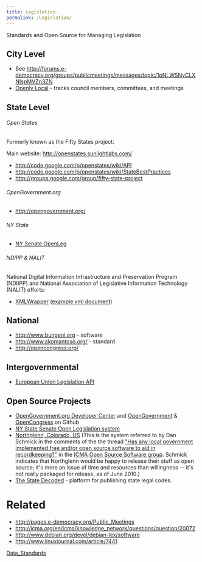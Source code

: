 ```yaml
---
title: Legislation
permalink: /Legislation/
---
```


Standards and Open Source for Managing Legislation

City Level
----------

-   See <http://forums.e-democracy.org/groups/publicmeetings/messages/topic/1oNLWSNyCLXNIspMVZn3ZN>
-   [Openly Local](http://openlylocal.com/info/api) - tracks council members, committees, and meetings

State Level
-----------

###### Open States

Formerly known as the Fifty States project:

Main website: <http://openstates.sunlightlabs.com/>

-   <http://code.google.com/p/openstates/wiki/API>
-   <http://code.google.com/p/openstates/wiki/StateBestPractices>
-   <http://groups.google.com/group/fifty-state-project>

###### OpenGovernment.org

-   <http://opengovernment.org/>

###### NY State

-   [NY Senate OpenLeg](http://open.nysenate.gov/legislation/)

###### NDIPP & NALIT

National Digital Information Infrastructure and Preservation Program (NDIIPP) and National Association of Legislative Information Technology (NALIT) efforts:

-   [XMLWrapper](http://www.ncsl.org/default.aspx?TabId=19628#XMLWrapper) ([example xml document](https://www.revisor.mn.gov/beta/mhs/ex/MN-200900HF1053-2.xml))

National
--------

-   <http://www.bungeni.org> - software
-   <http://www.akomantoso.org/> - standard
-   <http://opencongress.org/>

Intergovernmental
-----------------

-   [European Union Legislation API](http://api.epdb.eu/)

Open Source Projects
--------------------

-   [OpenGovernment.org Developer Center](http://opengovernment.org/pages/developer) and [OpenGovernment](https://github.com/opengovernment) & [OpenCongress](https://github.com/opencongress) on Github
-   [NY State Senate Open Legislation system](/Civic_Stack/OpenLegislation "wikilink")
-   [Northglenn, Colorado, US](http://webdocs.northglenn.org/) (This is the system referred to by Dan Schmick in the comments of the the thread ["Has any local government implemented free and/or open source software to aid in recordkeeping?"](http://icma.org/en/icma/knowledge_network/questions/question/20072) in the [ICMA Open Source Software group](http://icma.org/en/icma/knowledge_network/groups/group/1126). Schmick indicates that Northglenn would be happy to release their stuff as open source; it's more an issue of time and resources than willingness -- it's not really packaged for release, as of June 2010.)
-   [The State Decoded](http://www.statedecoded.com/) - platform for publishing state legal codes.

Related
=======

-   <http://pages.e-democracy.org/Public_Meetings>
-   <http://icma.org/en/icma/knowledge_network/questions/question/20072>
-   <http://www.debian.org/devel/debian-lex/software>
-   <http://www.linuxjournal.com/article/7441>

[Data_Standards](/Category:Data_Standards "wikilink")
